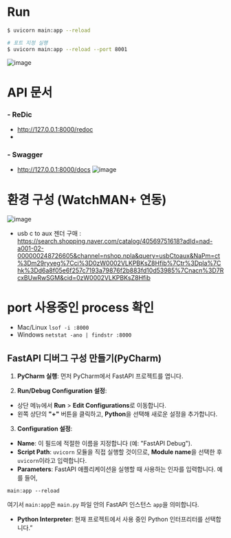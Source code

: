# Run
```bash
$ uvicorn main:app --reload

# 포트 지정 실행
$ uvicorn main:app --reload --port 8001   
```
  ![image](https://github.com/user-attachments/assets/01a7dde4-28ea-4d24-906d-92815c7efbc5)

# API 문서
### - ReDic
* http://127.0.0.1:8000/redoc
* 
### - Swagger
* http://127.0.0.1:8000/docs
![image](https://github.com/user-attachments/assets/bdcc14fc-3de3-40d9-ae92-a31857bc30b0)

# 환경 구성 (WatchMAN+ 연동)
![image](https://github.com/user-attachments/assets/f8d027a7-8106-498b-9514-da9cdb3152fc)
- usb c to aux 젠더 구매 : https://search.shopping.naver.com/catalog/40569751618?adId=nad-a001-02-000000248726605&channel=nshop.npla&query=usbCtoaux&NaPm=ct%3Dm29ryveg%7Cci%3D0zW0002VLKPBKsZ8Hfib%7Ctr%3Dpla%7Chk%3Dd6a8f05e6f257c7193a79876f2b883fd10d53985%7Cnacn%3D7RcxBUwRwSGM&cid=0zW0002VLKPBKsZ8Hfib

# port 사용중인 process 확인 
- Mac/Linux ```lsof -i :8000```
- Windows  ```netstat -ano | findstr :8000```


## FastAPI 디버그 구성 만들기(PyCharm)
1. **PyCharm 실행**: 먼저 PyCharm에서 FastAPI 프로젝트를 엽니다. 

2. **Run/Debug Configuration 설정**: 
* 상단 메뉴에서 **Run** > **Edit Configurations**로 이동합니다. 
* 왼쪽 상단의 **"+"** 버튼을 클릭하고, **Python**을 선택해 새로운 설정을 추가합니다. 
3. **Configuration 설정**:
* **Name**: 이 필드에 적절한 이름을 지정합니다 (예: "FastAPI Debug"). 
* **Script Path**: `uvicorn` 모듈을 직접 실행할 것이므로, **Module name**을 선택한 후 `uvicorn`이라고 입력합니다. 
* **Parameters**: FastAPI 애플리케이션을 실행할 때 사용하는 인자를 입력합니다. 예를 들어,

```
main:app --reload
````
여기서 `main:app`은 `main.py` 파일 안의 FastAPI 인스턴스 `app`을 의미합니다. 

* **Python Interpreter**: 현재 프로젝트에서 사용 중인 Python 인터프리터를 선택합니다.”


